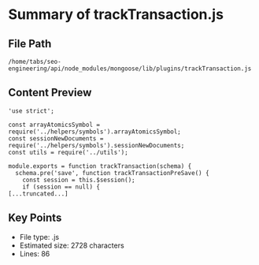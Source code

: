 # Summary of trackTransaction.js
  
## File Path
`/home/tabs/seo-engineering/api/node_modules/mongoose/lib/plugins/trackTransaction.js`

## Content Preview
```
'use strict';

const arrayAtomicsSymbol = require('../helpers/symbols').arrayAtomicsSymbol;
const sessionNewDocuments = require('../helpers/symbols').sessionNewDocuments;
const utils = require('../utils');

module.exports = function trackTransaction(schema) {
  schema.pre('save', function trackTransactionPreSave() {
    const session = this.$session();
    if (session == null) {
[...truncated...]
```

## Key Points
- File type: .js
- Estimated size: 2728 characters
- Lines: 86
